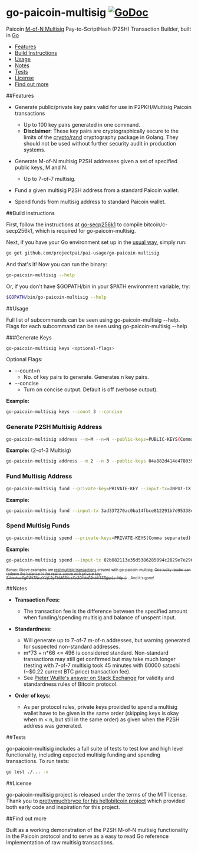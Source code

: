 # go-paicoin-multisig [![GoDoc](https://godoc.org/github.com/soroushjp/go-paicoin-multisig?status.svg)](https://godoc.org/github.com/soroushjp/go-paicoin-multisig)

Paicoin [M-of-N Multisig](https://bitcoin.org/en/developer-guide#escrow-and-arbitration) Pay-to-ScriptHash (P2SH) Transaction Builder, built in [Go](https://golang.org/)

* [Features](#features)
* [Build Instructions](#build-instructions)
* [Usage](#usage)
* [Notes](#notes)
* [Tests](#tests)
* [License](#license)
* [Find out more](#find-out-more)

##Features

* Generate public/private key pairs valid for use in P2PKH/Multisig Paicoin transactions
	- Up to 100 key pairs generated in one command.
	- **Disclaimer**: These key pairs are cryptographically secure to the limits of the [crypto/rand](http://golang.org/pkg/crypto/rand/) cryptography package in Golang. They should not be used without further security audit in production systems.

* Generate M-of-N multisig P2SH addresses given a set of specified public keys, M and N.
	- Up to 7-of-7 multisig.

* Fund a given multisig P2SH address from a standard Paicoin wallet.

* Spend funds from multisig address to standard Paicoin wallet.

##Build instructions

First, follow the instructions at [go-secp256k1](https://github.com/toxeus/go-secp256k1) to compile bitcoin/c-secp256k1, which is required for go-paicoin-multisig.

Next, if you have your Go environment set up in the [usual way](https://golang.org/doc/code.html), simply run:

```bash
go get github.com/projectpai/pai-usage/go-paicoin-multisig
```

And that's it! Now you can run the binary:

```bash
go-paicoin-multisig --help
```

Or, if you don't have $GOPATH/bin in your $PATH environment variable, try:

```bash
$GOPATH/bin/go-paicoin-multisig --help
```

##Usage

Full list of subcommands can be seen using go-paicoin-multisig --help.
Flags for each subcommand can be seen using go-paicoin-multisig <subcommand> --help

###Generate Keys

```bash
go-paicoin-multisig keys <optional-flags>
```

Optional Flags:
* --count=n
	- No. of key pairs to generate. Generates n key pairs.
* --concise
	- Turn on concise output. Default is off (verbose output).

**Example:**

```bash
go-paicoin-multisig keys --count 3 --concise
```

### Generate P2SH Multisig Address

```bash
go-paicoin-multisig address --m=M --n=N --public-keys=PUBLIC-KEYS(Comma separated, Hex format)
```

**Example:** (2-of-3 Multisig)

```bash
go-paicoin-multisig address --m 2 --n 3 --public-keys 04a882d414e478039cd5b52a92ffb13dd5e6bd4515497439dffd691a0f12af9575fa349b5694ed3155b136f09e63975a1700c9f4d4df849323dac06cf3bd6458cd,046ce31db9bdd543e72fe3039a1f1c047dab87037c36a669ff90e28da1848f640de68c2fe913d363a51154a0c62d7adea1b822d05035077418267b1a1379790187,0411ffd36c70776538d079fbae117dc38effafb33304af83ce4894589747aee1ef992f63280567f52f5ba870678b4ab4ff6c8ea600bd217870a8b4f1f09f3a8e83 
```

### Fund Multisig Address

```bash
go-paicoin-multisig fund --private-key=PRIVATE-KEY --input-tx=INPUT-TX --amount=AMOUNT --destination=DESTINATION
```

**Example:**

```bash
go-paicoin-multisig fund --input-tx 3ad337270ac0ba14fbce812291b7d95338c878709ea8123a4d88c3c29efbc6ac --private-key 5JJyqG4bb15zqi7fTA4b227aUxQhBo1Ux6qX69ngeXYLr7fk2hs --destination 347N1Thc213QqfYCz3PZkjoJpNv5b14kBd --amount 65600
```

### Spend Multisig Funds

```bash
go-paicoin-multisig spend --private-keys=PRIVATE-KEYS(Comma separated) --destination=DESTINATION --redeemScript=REDEEMSCRIPT --input-tx=INPUT-TX --amount=AMOUNT
```

**Example:**

```bash
go-paicoin-multisig spend --input-tx 02b082113e35d5386285094c2829e7e2963fa0b5369fb7f4b79c4c90877dcd3d --amount 55600 --destination 18tiB1yNTzJMCg6bQS1Eh29dvJngq8QTfx --private-keys 5JruagvxNLXTnkksyLMfgFgf3CagJ3Ekxu5oGxpTm5mPfTAPez3,5JjHVMwJdjPEPQhq34WMUhzLcEd4SD7HgZktEh8WHstWcCLRceV --redeemScript 524104a882d414e478039cd5b52a92ffb13dd5e6bd4515497439dffd691a0f12af9575fa349b5694ed3155b136f09e63975a1700c9f4d4df849323dac06cf3bd6458cd41046ce31db9bdd543e72fe3039a1f1c047dab87037c36a669ff90e28da1848f640de68c2fe913d363a51154a0c62d7adea1b822d05035077418267b1a1379790187410411ffd36c70776538d079fbae117dc38effafb33304af83ce4894589747aee1ef992f63280567f52f5ba870678b4ab4ff6c8ea600bd217870a8b4f1f09f3a8e8353ae
```

<sub><sup>*Bonus*: Above examples are [real multisig transactions](https://blockchain.info/tx/eeab3ef6cbea5f812b1bb8b8270a163b781eb7cde10ae5a7d8a3f452a57dca93) created with go-paicoin-multisig. ~~One lucky reader can redeem the balance in the real tx above with private key: *5Jmnhuc5gPWtTNczYVfL9yTbM6RArzXe3QYdnE9nbV4SBfppLc* #tip :)~~ ...And it's gone!</sub></sup>

##Notes

* **Transaction Fees:**
	* The transaction fee is the difference between the specified amount when funding/spending multisig and balance of unspent input. 

* **Standardness:**
	* Will generate up to 7-of-7 m-of-n addresses, but warning generated for suspected non-standard addresses. 
	* m\*73 + n\*66 <= 496 is considered standard. Non-standard transactions may still get confirmed but may take much longer (testing with 7-of-7 multisig took 45 minutes with 60000 satoshi (~$0.22 current BTC price) transaction fee).
	* See [Pieter Wuille's answer on Stack Exchange](http://bitcoin.stackexchange.com/questions/23893/what-are-the-limits-of-m-and-n-in-m-of-n-multisig-addresses) for validity and standardness rules of Bitcoin protocol.

* **Order of keys:**
	* As per protocol rules, private keys provided to spend a multisig wallet have to be given in the same order (skipping keys is okay when m < n, but still in the same order) as given when the P2SH address was generated.

##Tests

go-paicoin-multisig includes a full suite of tests to test low and high level functionality, including expected multisig funding and spending transactions. To run tests:

```bash
go test ./... -v
```

##License

go-paicoin-multisig project is released under the terms of the MIT license. Thank you to [prettymuchbryce for his hellobitcoin project](https://github.com/prettymuchbryce/hellobitcoin) which provided both early code and inspiration for this project.

##Find out more

Built as a working demonstration of the P2SH M-of-N multisig functionality in the Paicoin protocol and to serve as a easy to read Go reference implementation of raw multisig transactions.
